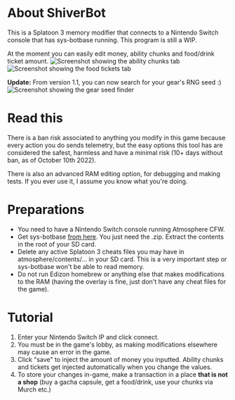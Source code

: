 # About ShiverBot
This is a Splatoon 3 memory modifier that connects to a Nintendo Switch console that has sys-botbase running. This program is still a WIP.

At the moment you can easily edit money, ability chunks and food/drink ticket amount.
![Screenshot showing the ability chunks tab](https://i.imgur.com/WpC7khW.png)
![Screenshot showing the food tickets tab](https://i.imgur.com/kUIMNOb.png)

**Update:** From version 1.1, you can now search for your gear's RNG seed :)
![Screenshot showing the gear seed finder](https://i.imgur.com/8ItDfs1.png)


# Read this
There is a ban risk associated to anything you modify in this game because every action you do sends telemetry, but the easy options this tool has are considered the safest, harmless and have a minimal risk (10+ days without ban, as of October 10th 2022).

There is also an advanced RAM editing option, for debugging and making tests. If you ever use it, I assume you know what you're doing.

# Preparations
- You need to have a Nintendo Switch console running Atmosphere CFW.
- Get sys-botbase [from here](https://github.com/olliz0r/sys-botbase/releases/latest). You just need the .zip. Extract the contents in the root of your SD card.
- Delete any active Splatoon 3 cheats files you may have in atmosphere/contents/... in your SD card. This is a very important step or sys-botbase won't be able to read memory.
- Do not run Edizon homebrew or anything else that makes modifications to the RAM (having the overlay is fine, just don't have any cheat files for the game).

# Tutorial
1. Enter your Nintendo Switch IP and click connect.
2. You must be in the game's lobby, as making modifications elsewhere may cause an error in the game.
3. Click "save" to inject the amount of money you inputted. Ability chunks and tickets get injected automatically when you change the values.
4. To store your changes in-game, make a transaction in a place **that is not a shop** (buy a gacha capsule, get a food/drink, use your chunks via Murch etc.)
